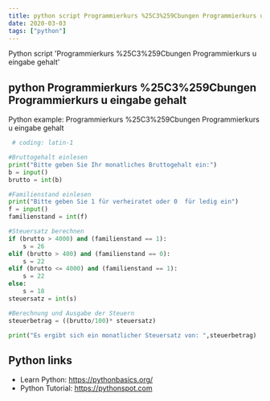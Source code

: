 ```yaml
---
title: python script Programmierkurs %25C3%259Cbungen Programmierkurs u eingabe gehalt (snippet)
date: 2020-03-03
tags: ["python"]
---
```

Python script 'Programmierkurs %25C3%259Cbungen Programmierkurs u eingabe gehalt'


## python Programmierkurs %25C3%259Cbungen Programmierkurs u eingabe gehalt

Python example: Programmierkurs %25C3%259Cbungen Programmierkurs u eingabe gehalt

```python
 # coding: latin-1

#Bruttogehalt einlesen
print("Bitte geben Sie Ihr monatliches Bruttogehalt ein:")
b = input()
brutto = int(b)

#Familienstand einlesen
print("Bitte geben Sie 1 für verheiratet oder 0  für ledig ein")
f = input()
familienstand = int(f)

#Steuersatz berechnen
if (brutto > 4000) and (familienstand == 1):
    s = 26
elif (brutto > 400) and (familienstand == 0):
    s = 22
elif (brutto <= 4000) and (familienstand == 1):
    s = 22
else:
    s = 18
steuersatz = int(s)

#Berechnung und Ausgabe der Steuern
steuerbetrag = ((brutto/100)* steuersatz)

print("Es ergibt sich ein monatlicher Steuersatz von: ",steuerbetrag)

```

## Python links

- Learn Python: https://pythonbasics.org/
- Python Tutorial: https://pythonspot.com

